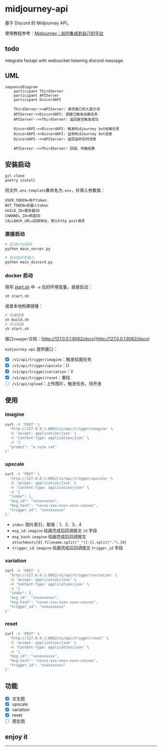 # midjourney-api

基于 Discord 的 Midjourney API。

使用教程参考：[Midjourney｜如何集成到自己的平台](https://mp.weixin.qq.com/s?__biz=Mzg4MjkzMzc1Mg==&mid=2247484029&idx=1&sn=d3c458bba9459f19f05d13ab23f5f67e&chksm=cf4e68eaf839e1fc2db025bd9940d0f5e57862f1788c88215b4a66cb23f553a30c5f37ac3ae8&token=79614426&lang=zh_CN#rd)

## todo

integrate fastapi with websocket listening discord message.

## UML

```mermaid
sequenceDiagram
    participant ThirdServer
    participant APIServer
    participant DiscordAPI

    ThirdServer->>APIServer: 请求接口传入提示词
    APIServer->>DiscordAPI: 调接口触发绘画任务
    APIServer-->>ThirdServer: 返回是否触发成功

    DiscordAPI->>DiscordAPI: 触发Midjourney bot绘画任务
    DiscordAPI->>DiscordAPI: 监听MidJourney bot消息
    DiscordAPI-->>APIServer: 返回监听实时消息

	APIServer-->>ThirdServer: 回调，传输结果
```

## 安装启动

```bash
git clone
poetry install
```

将文件`.env.template`重命名为`.env`，并填入参数值：

```
USER_TOKEN=用户token
BOT_TOKEN=机器人token
GUILD_ID=服务器ID
CHANNEL_ID=频道ID
CALLBACK_URL=回调地址，默认http post请求
```

### 直接启动

```bash
# 启动http服务
python main_server.py

# 启动监听机器人
python main_discord.py
```

### docker 启动

填写 [start.sh](./start.sh) 中 `-e` 后的环境变量，直接启动：

```bash
sh start.sh
```

或者本地构建镜像：

```bash
# 构建镜像
sh build.sh
# 启动容器
sh start.sh
```

接口`swagger`文档：[http://127.0.0.1:8062/docs](http://127.0.0.1:8062/docs)

`midjourney-api` 提供接口：

- [x]  `/v1/api/trigger/imagine`：触发绘画任务
- [x]  `/v1/api/trigger/upscale`：U
- [x]  `/v1/api/trigger/variation`：V
- [x]  `/v1/api/trigger/reset`：重绘
- [ ]  `/v1/api/upload`：上传图片，触发任务，待开发

## 使用

### imagine

```bash
curl -X 'POST' \
  'http://127.0.0.1:8062/v1/api/trigger/imagine' \
  -H 'accept: application/json' \
  -H 'Content-Type: application/json' \
  -d '{
  "prompt": "a cute cat"
}'
```

### upscale

```bash
curl -X 'POST' \
  'http://127.0.0.1:8062/v1/api/trigger/upscale' \
  -H 'accept: application/json' \
  -H 'Content-Type: application/json' \
  -d '{
  "index": 1,
  "msg_id": "xxxxxxxxxx",
  "msg_hash": "xxxxx-xxx-xxxx-xxxx-xxxxxx",
  "trigger_id": "xxxxxxxxxx"
}'
```

- `index`: 图片索引，取值：1、2、3、4
- `msg_id`: `imagine` 绘画完成后回调报文 `id` 字段
- `msg_hash`: `imagine` 绘画完成后回调报文 `attachments[0].filename.split("_")[-1].split(".").[0]`
- `trigger_id`: `imagine` 绘画完成后回调报文 `trigger_id` 字段

### variation

```bash
curl -X 'POST' \
  'http://127.0.0.1:8062/v1/api/trigger/variation' \
  -H 'accept: application/json' \
  -H 'Content-Type: application/json' \
  -d '{
  "index": 2,
  "msg_id": "xxxxxxxxxx",
  "msg_hash": "xxxxx-xxx-xxxx-xxxx-xxxxxx",
  "trigger_id": "xxxxxxxxxx"
}'
```

### reset

```bash
curl -X 'POST' \
  'http://127.0.0.1:8062/v1/api/trigger/reset' \
  -H 'accept: application/json' \
  -H 'Content-Type: application/json' \
  -d '{
  "msg_id": "xxxxxxxxxx",
  "msg_hash": "xxxxx-xxx-xxxx-xxxx-xxxxxx",
  "trigger_id": "xxxxxxxxxx"
}'
```

## 功能

- [x] 文生图
- [x] upscale
- [x] variation
- [x] reset
- [ ] 图生图

## enjoy it

---

